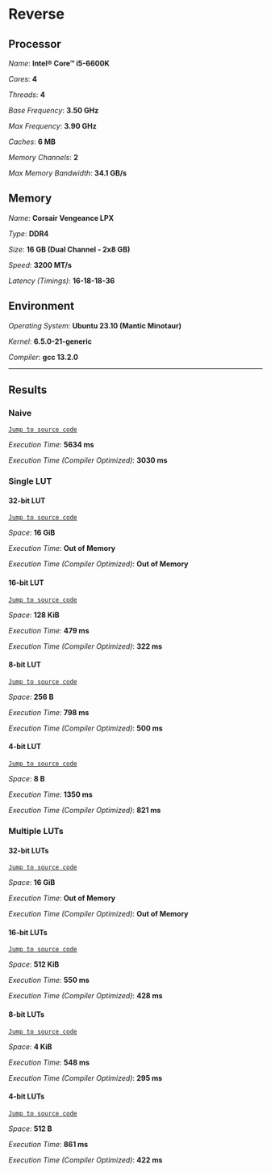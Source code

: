 # Reverse

## Processor

*Name*: **Intel® Core™ i5-6600K**

*Cores*: **4**

*Threads*: **4**

*Base Frequency*: **3.50 GHz**

*Max Frequency*: **3.90 GHz**

*Caches*: **6 MB**

*Memory Channels*: **2**

*Max Memory Bandwidth*: **34.1 GB/s**

## Memory

*Name*: **Corsair Vengeance LPX**

*Type*: **DDR4**

*Size*: **16 GB (Dual Channel - 2x8 GB)**

*Speed*: **3200 MT/s**

*Latency (Timings)*: **16-18-18-36**

## Environment

*Operating System*: **Ubuntu 23.10 (Mantic Minotaur)**

*Kernel*: **6.5.0-21-generic**

*Compiler*: **gcc 13.2.0**

***

## Results

### Naive

[`Jump to source code`](ReverseNaive/main.cpp#L75)

*Execution Time*: **5634 ms**

*Execution Time (Compiler Optimized)*: **3030 ms**

### Single LUT

#### 32-bit LUT

[`Jump to source code`](ReverseSingleLUT/main.cpp#L185)

*Space*: **16 GiB**

*Execution Time*: **Out of Memory**

*Execution Time (Compiler Optimized)*: **Out of Memory**

#### 16-bit LUT

[`Jump to source code`](ReverseSingleLUT/main.cpp#L193)

*Space*: **128 KiB**

*Execution Time*: **479 ms**

*Execution Time (Compiler Optimized)*: **322 ms**

#### 8-bit LUT

[`Jump to source code`](ReverseSingleLUT/main.cpp#L212)

*Space*: **256 B**

*Execution Time*: **798 ms**

*Execution Time (Compiler Optimized)*: **500 ms**

#### 4-bit LUT

[`Jump to source code`](ReverseSingleLUT/main.cpp#L237)

*Space*: **8 B**

*Execution Time*: **1350 ms**

*Execution Time (Compiler Optimized)*: **821 ms**

### Multiple LUTs

#### 32-bit LUTs

[`Jump to source code`](ReverseLUT/main.cpp#L234)

*Space*: **16 GiB**

*Execution Time*: **Out of Memory**

*Execution Time (Compiler Optimized)*: **Out of Memory**

#### 16-bit LUTs

[`Jump to source code`](ReverseLUT/main.cpp#L242)

*Space*: **512 KiB**

*Execution Time*: **550 ms**

*Execution Time (Compiler Optimized)*: **428 ms**

#### 8-bit LUTs

[`Jump to source code`](ReverseLUT/main.cpp#L250)

*Space*: **4 KiB**

*Execution Time*: **548 ms**

*Execution Time (Compiler Optimized)*: **295 ms**

#### 4-bit LUTs

[`Jump to source code`](ReverseLUT/main.cpp#L259)

*Space*: **512 B**

*Execution Time*: **861 ms**

*Execution Time (Compiler Optimized)*: **422 ms**
